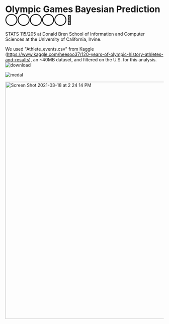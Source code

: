 #  Olympic Games Bayesian Prediction ◯‍◯‍◯‍◯‍◯🏅

STATS 115/205 at Donald Bren School of Information and Computer Sciences at the University of California, Irvine. 

We used "Athlete_events.csv" from Kaggle (https://www.kaggle.com/heesoo37/120-years-of-olympic-history-athletes-and-results), an ~40MB dataset, and filtered on the U.S. for this analysis.
![download](https://user-images.githubusercontent.com/19508013/113586730-b367bd80-95e2-11eb-9005-e9ccadb8306c.png)

![medal](https://user-images.githubusercontent.com/19508013/112407508-7131a880-8cd3-11eb-829a-351d6c53e98e.png)

<img width="754" alt="Screen Shot 2021-03-18 at 2 24 14 PM" src="https://user-images.githubusercontent.com/19508013/111699665-ae8ac780-87f5-11eb-8cc1-4c83fdc18fc0.png">
